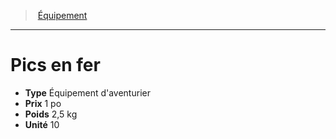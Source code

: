 ﻿---
!EquipmentItem
Type: Équipement d'aventurier
Price: 1 po
Weight: 2,5 kg
Unity: 10
Id: equipment_hd.md#pics-en-fer
ParentLink: equipment_hd.md#Équipement
Name: Pics en fer
ParentName: Équipement
NameLevel: 1
Attributes:
  Name: Pics en fer
  Markdown: >+
    # <!--Name-->Pics en fer<!--/Name-->


    - **Type** <!--Type-->Équipement d'aventurier<!--/Type-->

    - **Prix** <!--Price-->1 po<!--/Price-->

    - **Poids** <!--Weight-->2,5 kg<!--/Weight-->

    - **Unité** <!--Unity-->10<!--/Unity-->

  Type: Équipement d'aventurier
  Price: 1 po
  Weight: 2,5 kg
  Unity: 10
AttributesDictionary: >+
  Name: Pics en fer

  Markdown: >+

    # <!--Name-->Pics en fer<!--/Name-->





    - **Type** <!--Type-->Équipement d'aventurier<!--/Type-->



    - **Prix** <!--Price-->1 po<!--/Price-->



    - **Poids** <!--Weight-->2,5 kg<!--/Weight-->



    - **Unité** <!--Unity-->10<!--/Unity-->



  Type: Équipement d'aventurier

  Price: 1 po

  Weight: 2,5 kg

  Unity: 10

---
> [Équipement](hd_equipment.md)

---

# Pics en fer

- **Type** Équipement d'aventurier
- **Prix** 1 po
- **Poids** 2,5 kg
- **Unité** 10

